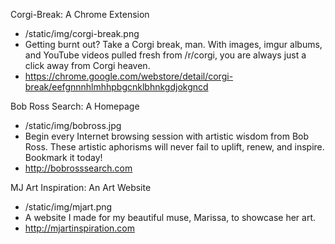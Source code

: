 
Corgi-Break: A Chrome Extension

* /static/img/corgi-break.png
* Getting burnt out?  Take a Corgi break, man. With images, imgur albums, and YouTube videos pulled fresh from /r/corgi, you are always just a click away from Corgi heaven.
* https://chrome.google.com/webstore/detail/corgi-break/eefgnnnhlmhhpbgcnklbhnkgdjokgncd

Bob Ross Search: A Homepage

* /static/img/bobross.jpg
* Begin every Internet browsing session with artistic wisdom from Bob Ross.  These artistic aphorisms will never fail to uplift, renew, and inspire.  Bookmark it today!
* http://bobrosssearch.com

MJ Art Inspiration: An Art Website

* /static/img/mjart.png
* A website I made for my beautiful muse, Marissa, to showcase her art.
* http://mjartinspiration.com